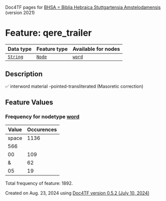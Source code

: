 Doc4TF pages for [BHSA = Biblia Hebraica Stuttgartensia Amstelodamensis](https://github.com/ETCBC/BHSA/tree/master/tf) (version 2021)
# Feature: qere_trailer
Data type|Feature type|Available for nodes
---|---|---
[`String`](featuresbydatatype.md#string)|[`Node`](featuresbytype.md#node)| [`word`](featuresbynodetype.md#word) 
## Description
✅ interword material -pointed-transliterated (Masoretic correction)
## Feature Values
### Frequency for nodetype [word](featuresbynodetype.md#word)
Value|Occurences
---|---
space|1136
|566
00|109
&|62
 05 |19

Total frequency of feature: 1892.
  

Created on Aug. 23, 2024 using [Doc4TF version 0.5.2 (July 10, 2024)](https://github.com/tonyjurg/Doc4TF/blob/main/CreateFeatureDoc.ipynb) 